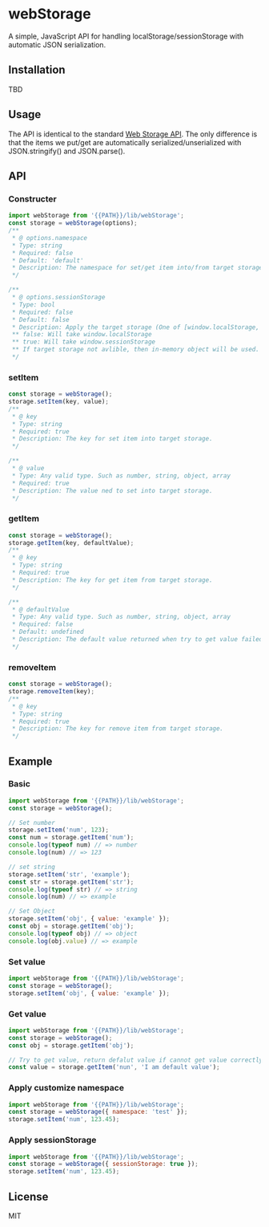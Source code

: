 
# webStorage

A simple, JavaScript API for handling localStorage/sessionStorage with automatic JSON serialization.

## Installation

TBD

## Usage

The API is identical to the standard [Web Storage API](https://developer.mozilla.org/en-US/docs/Web/API/Storage). The only difference is that the items we put/get are automatically serialized/unserialized with JSON.stringify() and JSON.parse().

## API

### Constructer
```javascript
import webStorage from '{{PATH}}/lib/webStorage';
const storage = webStorage(options);
/**
 * @ options.namespace
 * Type: string
 * Required: false
 * Default: 'default'
 * Description: The namespace for set/get item into/from target storage.
 */

/**
 * @ options.sessionStorage
 * Type: bool
 * Required: false
 * Default: false
 * Description: Apply the target storage (One of [window.localStorage, window.sessionStorage]) for set/get item.
 ** false: Will take window.localStorage
 ** true: Will take window.sessionStorage
 ** If target storage not avlible, then in-memory object will be used. For example sofari do not support localStorage/sessionStorage in private browsing mode.
 */
```
### setItem
```javascript
const storage = webStorage();
storage.setItem(key, value);
/**
 * @ key
 * Type: string
 * Required: true
 * Description: The key for set item into target storage.
 */

/**
 * @ value
 * Type: Any valid type. Such as number, string, object, array
 * Required: true
 * Description: The value ned to set into target storage.
 */
```

### getItem
```javascript
const storage = webStorage();
storage.getItem(key, defaultValue);
/**
 * @ key
 * Type: string
 * Required: true
 * Description: The key for get item from target storage.
 */

/**
 * @ defaultValue
 * Type: Any valid type. Such as number, string, object, array
 * Required: false
 * Default: undefined
 * Description: The default value returned when try to get value failed.
 */
```
### removeItem
```javascript
const storage = webStorage();
storage.removeItem(key);
/**
 * @ key
 * Type: string
 * Required: true
 * Description: The key for remove item from target storage.
 */
```

## Example

### Basic
```javascript
import webStorage from '{{PATH}}/lib/webStorage';
const storage = webStorage();

// Set number
storage.setItem('num', 123);
const num = storage.getItem('num');
console.log(typeof num) // => number
console.log(num) // => 123

// set string
storage.setItem('str', 'example');
const str = storage.getItem('str');
console.log(typeof str) // => string
console.log(num) // => example

// Set Object
storage.setItem('obj', { value: 'example' });
const obj = storage.getItem('obj');
console.log(typeof obj) // => object
console.log(obj.value) // => example
```

### Set value
```javascript
import webStorage from '{{PATH}}/lib/webStorage';
const storage = webStorage();
storage.setItem('obj', { value: 'example' });
```

### Get value
```javascript
import webStorage from '{{PATH}}/lib/webStorage';
const storage = webStorage();
const obj = storage.getItem('obj');

// Try to get value, return defalut value if cannot get value correctly
const value = storage.getItem('nun', 'I am default value');
```

### Apply customize namespace
```javascript
import webStorage from '{{PATH}}/lib/webStorage';
const storage = webStorage({ namespace: 'test' });
storage.setItem('num', 123.45);
```
### Apply sessionStorage
```javascript
import webStorage from '{{PATH}}/lib/webStorage';
const storage = webStorage({ sessionStorage: true });
storage.setItem('num', 123.45);
```

## License

MIT
